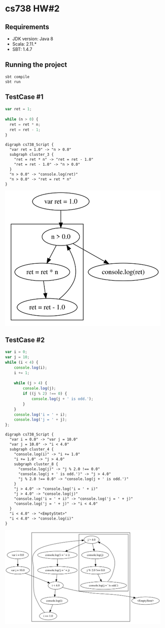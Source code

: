 # cs738 HW#2

## Requirements 

- JDK version: Java 8
- Scala: 2.11.*
- SBT: 1.4.7


## Running the project

```
sbt compile
sbt run
```

## TestCase #1
```javascript
var ret = 1;

while (n > 0) {
  ret = ret * n;
  ret = ret - 1;
}
```

```
digraph cs738_Script {
  "var ret = 1.0" -> "n > 0.0"
  subgraph cluster_3 {
    "ret = ret * n" -> "ret = ret - 1.0"
    "ret = ret - 1.0" -> "n > 0.0"
  }
  "n > 0.0" -> "console.log(ret)"
  "n > 0.0" -> "ret = ret * n"
}
```


![simple.js](./simple-js.svg)


## TestCase #2
```javascript
var i = 0;
var j = 10; 
while (i < 4) {
	console.log(i);
	i += 1;

	while (j > 4) {
		console.log(j); 
		if ((j % 2) !== 0) { 
			console.log(j + ' is odd.');
		}
	}
	console.log('i = ' + i);
	console.log('j = ' + j);
};
```


```
digraph cs738_Script {
  "var i = 0.0" -> "var j = 10.0"
  "var j = 10.0" -> "i < 4.0"
  subgraph cluster_4 {
    "console.log(i)" -> "i += 1.0"
    "i += 1.0" -> "j > 4.0"
    subgraph cluster_8 {
      "console.log(j)" -> "j % 2.0 !== 0.0"
      "console.log(j + ' is odd.')" -> "j > 4.0"
      "j % 2.0 !== 0.0" -> "console.log(j + ' is odd.')"
    }
    "j > 4.0" -> "console.log('i = ' + i)"
    "j > 4.0" -> "console.log(j)"
    "console.log('i = ' + i)" -> "console.log('j = ' + j)"
    "console.log('j = ' + j)" -> "i < 4.0"
  }
  "i < 4.0" -> "<EmptyStmt>"
  "i < 4.0" -> "console.log(i)"
}
```


![while.js](./while-js.svg)


